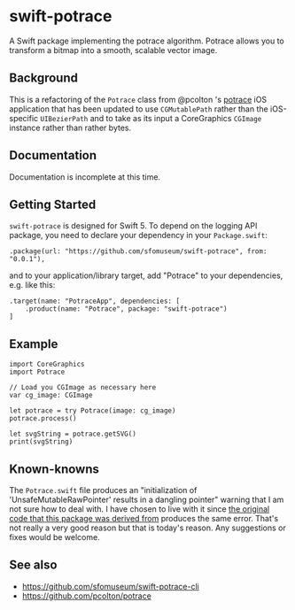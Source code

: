 # swift-potrace

A Swift package implementing the potrace algorithm. Potrace allows you to transform a bitmap into a smooth, scalable vector image.

## Background

This is a refactoring of the `Potrace` class from @pcolton 's [potrace](https://github.com/pcolton/potrace) iOS application that has been updated to use `CGMutablePath` rather than the iOS-specific `UIBezierPath` and to take as its input a CoreGraphics `CGImage` instance rather than rather bytes.

## Documentation

Documentation is incomplete at this time.

## Getting Started

`swift-potrace` is designed for Swift 5. To depend on the logging API package, you need to declare your dependency in your `Package.swift`:

```
.package(url: "https://github.com/sfomuseum/swift-potrace", from: "0.0.1"),
```

and to your application/library target, add "Potrace" to your dependencies, e.g. like this:

```
.target(name: "PotraceApp", dependencies: [
    .product(name: "Potrace", package: "swift-potrace")
]
```

## Example

```
import CoreGraphics
import Potrace

// Load you CGImage as necessary here
var cg_image: CGImage

let potrace = try Potrace(image: cg_image)
potrace.process()
        
let svgString = potrace.getSVG()
print(svgString)
```

## Known-knowns

The `Potrace.swift` file produces an "initialization of 'UnsafeMutableRawPointer' results in a dangling pointer" warning that I am not sure how to deal with. I have chosen to live with it since [the original code that this package was derived from](https://github.com/pcolton/potrace) produces the same error. That's not really a very good reason but that is today's reason. Any suggestions or fixes would be welcome.

## See also

* https://github.com/sfomuseum/swift-potrace-cli
* https://github.com/pcolton/potrace
